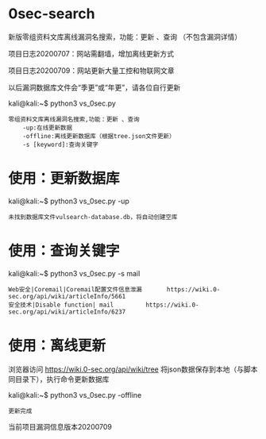 # 0sec-search
新版零组资料文库离线漏洞名搜索，功能：更新 、查询 （不包含漏洞详情）

项目日志20200707：网站需翻墙，增加离线更新方式 

项目日志20200709：网站更新大量工控和物联网文章

以后漏洞数据库文件会“季更”或“年更”，请各位自行更新

kali@kali:~$ python3 vs_0sec.py

    零组资料文库离线漏洞名搜索,功能：更新 、查询
        -up:在线更新数据
        -offline:离线更新数据库（根据tree.json文件更新）
        -s [keyword]:查询关键字

# 使用：更新数据库
kali@kali:~$ python3 vs_0sec.py -up

    未找到数据库文件vulsearch-database.db，将自动创建空库

# 使用：查询关键字
kali@kali:~$ python3 vs_0sec.py -s mail

    Web安全|Coremail|Coremail配置文件信息泄漏       https://wiki.0-sec.org/api/wiki/articleInfo/5661
    安全技术|Disable function| mail         https://wiki.0-sec.org/api/wiki/articleInfo/6237

# 使用：离线更新
浏览器访问 https://wiki.0-sec.org/api/wiki/tree 将json数据保存到本地（与脚本同目录下），执行命令更新数据库

kali@kali:~$ python3 vs_0sec.py -offline

    更新完成


当前项目漏洞信息版本20200709

